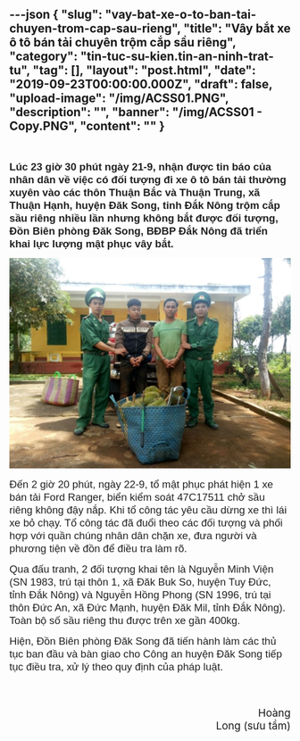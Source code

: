 ---json
{
    "slug": "vay-bat-xe-o-to-ban-tai-chuyen-trom-cap-sau-rieng",
    "title": "Vây bắt xe ô tô bán tải chuyên trộm cắp sầu riêng",
    "category": "tin-tuc-su-kien.tin-an-ninh-trat-tu",
    "tag": [],
    "layout": "post.html",
    "date": "2019-09-23T00:00:00.000Z",
    "draft": false,
    "upload-image": "/img/ACSS01.PNG",
    "description": "",
    "banner": "/img/ACSS01 - Copy.PNG",
    "__content__": ""
}
---
<p>&nbsp;</p>

<p><strong><span style="font-size:14.0pt"><span style="background-color:white"><span style="font-family:&quot;Arial&quot;,&quot;sans-serif&quot;"><span style="color:#222222">L&uacute;c 23 giờ 30 ph&uacute;t ng&agrave;y 21-9, nhận được tin b&aacute;o của nh&acirc;n d&acirc;n về việc c&oacute; đối tượng đi xe &ocirc; t&ocirc; b&aacute;n tải thường xuy&ecirc;n v&agrave;o c&aacute;c th&ocirc;n Thuận Bắc v&agrave; Thuận Trung, x&atilde; Thuận Hạnh, huyện Đăk Song, tỉnh Đắk N&ocirc;ng trộm cắp sầu ri&ecirc;ng nhiều lần nhưng kh&ocirc;ng bắt được đối tượng, Đồn Bi&ecirc;n ph&ograve;ng Đăk Song, BĐBP Đắk N&ocirc;ng đ&atilde; triển khai lực lượng mật phục v&acirc;y bắt.</span></span></span></span></strong></p>

<p><img alt="" src="/img/ACSS01.PNG" /></p>

<p style="margin-left:0cm; margin-right:0cm"><span style="background-color:white"><span style="font-size:14.0pt"><span style="font-family:&quot;Arial&quot;,&quot;sans-serif&quot;"><span style="color:#222222">Đến 2 giờ 20 ph&uacute;t, ng&agrave;y 22-9, tổ mật phục ph&aacute;t hiện 1 xe b&aacute;n tải Ford Ranger, biển kiểm so&aacute;t 47C17511 chở sầu ri&ecirc;ng kh&ocirc;ng đậy nắp. Khi tổ c&ocirc;ng t&aacute;c y&ecirc;u cầu dừng xe th&igrave; l&aacute;i xe bỏ chạy. Tổ c&ocirc;ng t&aacute;c đ&atilde; đuổi theo c&aacute;c đối tượng v&agrave; phối hợp với quần ch&uacute;ng nh&acirc;n d&acirc;n chặn xe, đưa người v&agrave; phương tiện về đồn để điều tra l&agrave;m r&otilde;.</span></span></span></span></p>

<p style="margin-left:0cm; margin-right:0cm"><span style="background-color:white"><span style="font-size:14.0pt"><span style="font-family:&quot;Arial&quot;,&quot;sans-serif&quot;"><span style="color:#222222">Qua đấu tranh, 2 đối tượng khai t&ecirc;n l&agrave; Nguyễn Minh Viện (SN 1983, tr&uacute; tại th&ocirc;n 1, x&atilde; Đăk Buk So, huyện Tuy Đức, tỉnh Đắk N&ocirc;ng) v&agrave; Nguyễn Hồng Phong (SN 1996, tr&uacute; tại th&ocirc;n Đức An, x&atilde; Đức Mạnh, huyện Đăk Mil, tỉnh Đắk N&ocirc;ng). To&agrave;n bộ số sầu ri&ecirc;ng thu được tr&ecirc;n xe gần 400kg.</span></span></span></span></p>

<p style="margin-left:0cm; margin-right:0cm"><span style="background-color:white"><span style="font-size:14.0pt"><span style="font-family:&quot;Arial&quot;,&quot;sans-serif&quot;"><span style="color:#222222">Hiện, Đồn Bi&ecirc;n ph&ograve;ng Đăk Song đ&atilde; tiến h&agrave;nh l&agrave;m c&aacute;c thủ tục ban đầu v&agrave; b&agrave;n giao cho C&ocirc;ng an huyện Đăk Song tiếp tục điều tra, xử l&yacute; theo quy định của ph&aacute;p luật.</span></span></span></span></p>

<p style="text-align:right"><span style="font-size:14.0pt">&nbsp;&nbsp;&nbsp;&nbsp;&nbsp;&nbsp;&nbsp;&nbsp;&nbsp;&nbsp;&nbsp;&nbsp;&nbsp;&nbsp;&nbsp;&nbsp;&nbsp;&nbsp;&nbsp;&nbsp;&nbsp;&nbsp;&nbsp;&nbsp;&nbsp;&nbsp;&nbsp;&nbsp;&nbsp;&nbsp;&nbsp;&nbsp;&nbsp;&nbsp;&nbsp;&nbsp;&nbsp;&nbsp;&nbsp;&nbsp;&nbsp;&nbsp;&nbsp;&nbsp;&nbsp;&nbsp;&nbsp;&nbsp;&nbsp;&nbsp;&nbsp;&nbsp;&nbsp;&nbsp;&nbsp;&nbsp;&nbsp;&nbsp;&nbsp;&nbsp;&nbsp;&nbsp;&nbsp;&nbsp;&nbsp;&nbsp;&nbsp;&nbsp;&nbsp;&nbsp;&nbsp;&nbsp;&nbsp;&nbsp;&nbsp;&nbsp;&nbsp;&nbsp;&nbsp;&nbsp;&nbsp;&nbsp;&nbsp;&nbsp;&nbsp;&nbsp;&nbsp;&nbsp;&nbsp;&nbsp;&nbsp;&nbsp;&nbsp;&nbsp;&nbsp;&nbsp;&nbsp;&nbsp;&nbsp;&nbsp;&nbsp;&nbsp;&nbsp;&nbsp;&nbsp;&nbsp;&nbsp;&nbsp;&nbsp;&nbsp;&nbsp;&nbsp;&nbsp;&nbsp;&nbsp;&nbsp;&nbsp;&nbsp;&nbsp;&nbsp;&nbsp;&nbsp;&nbsp;&nbsp;&nbsp;&nbsp;&nbsp;&nbsp;&nbsp;&nbsp;&nbsp;&nbsp;&nbsp;&nbsp;&nbsp;&nbsp;&nbsp;&nbsp;&nbsp;&nbsp;&nbsp;&nbsp;&nbsp; &nbsp;&nbsp;&nbsp;&nbsp;&nbsp;&nbsp;&nbsp;&nbsp;&nbsp;&nbsp;&nbsp;&nbsp;&nbsp;&nbsp;&nbsp;&nbsp;&nbsp;&nbsp;&nbsp;&nbsp;&nbsp;&nbsp;&nbsp;&nbsp;&nbsp;&nbsp;&nbsp;&nbsp;&nbsp;&nbsp;&nbsp;&nbsp;&nbsp;&nbsp;&nbsp;&nbsp;&nbsp;&nbsp;&nbsp;&nbsp;&nbsp;&nbsp;&nbsp;&nbsp;&nbsp;&nbsp;&nbsp;&nbsp;&nbsp;&nbsp;&nbsp;&nbsp;&nbsp;&nbsp;&nbsp;&nbsp;&nbsp;&nbsp;&nbsp;&nbsp;&nbsp;&nbsp;&nbsp;&nbsp;&nbsp;&nbsp;&nbsp;&nbsp;&nbsp;&nbsp;&nbsp;&nbsp;&nbsp;&nbsp;&nbsp;&nbsp; Ho&agrave;ng Long (sưu tầm)</span></p>
